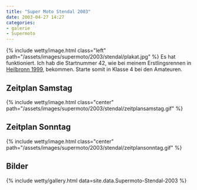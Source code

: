 ```yaml
---
title: "Super Moto Stendal 2003"
date: 2003-04-27 14:27
categories: 
- galerie
- Supermoto
---
```

{% include wetty/image.html class="left" path="/assets/images/supermoto/2003/stendal/plakat.jpg" %}
Es hat funktioniert. Ich hab die Startnummer 42, wie bei meinem Erstlingsrennen in [Heilbronn 1999](/1999/07/04/supermoto-heilbronn-1999/index.html), bekommen.
Starte somit in Klasse 4 bei den Amateuren.

<!--more-->

## Zeitplan Samstag
{% include wetty/image.html class="center" path="/assets/images/supermoto/2003/stendal/zeitplansamstag.gif" %}

## Zeitplan Sonntag
{% include wetty/image.html class="center" path="/assets/images/supermoto/2003/stendal/zeitplansonntag.gif" %}

## Bilder

{% include wetty/gallery.html data=site.data.Supermoto-Stendal-2003 %}